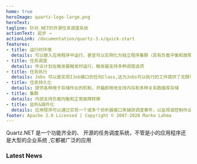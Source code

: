 ```yaml
---
home: true
heroImage: quartz-logo-large.png
heroText:
tagline: 针对.NET的开源任务调度系统 
actionText: 起步 →
actionLink: /documentation/quartz-3.x/quick-start
features:
- title: 运行时环境
  details: 可以嵌入应用程序中运行，甚至可以实例化为独立程序集群（具有负载平衡和故障转移功能）
- title: 任务调度
  details: 作业计划在触发器触发时运行，触发器支持多种调度选项
- title: 任务执行
  details: Jobs 可以是实现IJob接口的任何Class,这为Jobs可以执行的工作提供了无限可能
- title: 任务持久化
  details: 提供各种用于存储作业的机制，开箱即用地支持内存和多种关系数据库存储
- title: 集群
  details: 内部支持负载均衡和正常故障转移
- title: 监听&插件化
  details: 应用程序可以通过实现一个或多个侦听器接口来捕获调度事件，以监视或控制作业/触发器的行为
footer: Apache 2.0 Licensed | Copyright © 2007-2020 Marko Lahma
---
```


Quartz.NET 是一个功能齐全的、 开源的任务调度系统，不管是小的应用程序还是大型的企业系统 ,它都被广泛的应用 

### Latest News

<BlogExcerpt />

